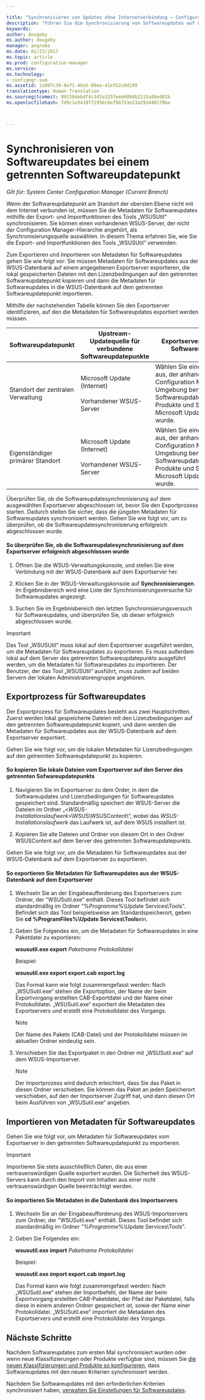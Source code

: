 ```yaml
---

title: "Synchronisieren von Updates ohne Internetverbindung – Configuration Manager | Microsoft-Dokumentation"
description: "Führen Sie die Synchronisierung von Softwareupdates auf dem obersten Softwareupdatepunkt aus, der nicht mit dem Internet verbunden ist."
keywords: 
author: dougeby
ms.author: dougeby
manager: angrobe
ms.date: 01/23/2017
ms.topic: article
ms.prod: configuration-manager
ms.service: 
ms.technology:
- configmgr-sum
ms.assetid: 1a997c30-8e71-4be5-89ee-41efb2c8d199
translationtype: Human Translation
ms.sourcegitcommit: 89158debdf4c345a325feeb608db2215a88ed81b
ms.openlocfilehash: fd9c1e9418ff1956c6ef98753e23a293440179be



---
```


# <a name="synchronize-software-updates-from-a-disconnected-software-update-point"></a>Synchronisieren von Softwareupdates bei einem getrennten Softwareupdatepunkt  

*Gilt für: System Center Configuration Manager (Current Branch)*

 Wenn der Softwareupdatepunkt am Standort der obersten Ebene nicht mit dem Internet verbunden ist, müssen Sie die Metadaten für Softwareupdates mithilfe der Export- und Importfunktionen des Tools „WSUSUtil“ synchronisieren. Sie können einen vorhandenen WSUS-Server, der nicht der Configuration Manager-Hierarchie angehört, als Synchronisierungsquelle auswählen. In diesem Thema erfahren Sie, wie Sie die Export- und Importfunktionen des Tools „WSUSUtil“ verwenden.  

 Zum Exportieren und Importieren von Metadaten für Softwareupdates gehen Sie wie folgt vor: Sie müssen Metadaten für Softwareupdates aus der WSUS-Datenbank auf einem angegebenen Exportserver exportieren, die lokal gespeicherten Dateien mit den Lizenzbedingungen auf den getrennten Softwareupdatepunkt kopieren und dann die Metadaten für Softwareupdates in die WSUS-Datenbank auf dem getrennten Softwareupdatepunkt importieren.  

 Mithilfe der nachstehenden Tabelle können Sie den Exportserver identifizieren, auf den die Metadaten für Softwareupdates exportiert werden müssen.  

|Softwareupdatepunkt|Upstream-Updatequelle für verbundene Softwareupdatepunkte|Exportserver für getrennten Softwareupdatepunkt|  
|---------------------------|-----------------------------------------------------------------|------------------------------------------------------------|  
|Standort der zentralen Verwaltung|Microsoft Update (Internet)<br /><br /> Vorhandener WSUS-Server|Wählen Sie einen WSUS-Server aus, der anhand der in der Configuration Manager-Umgebung benötigten Softwareupdateklassifizierungen, Produkte und Sprachen mit Microsoft Update synchronisiert wurde.|  
|Eigenständiger primärer Standort|Microsoft Update (Internet)<br /><br /> Vorhandener WSUS-Server|Wählen Sie einen WSUS-Server aus, der anhand der in der Configuration Manager-Umgebung benötigten Softwareupdateklassifizierungen, Produkte und Sprachen mit Microsoft Update synchronisiert wurde.|  

 Überprüfen Sie, ob die Softwareupdatesynchronisierung auf dem ausgewählten Exportserver abgeschlossen ist, bevor Sie den Exportprozess starten. Dadurch stellen Sie sicher, dass die jüngsten Metadaten für Softwareupdates synchronisiert werden. Gehen Sie wie folgt vor, um zu überprüfen, ob die Softwareupdatesynchronisierung erfolgreich abgeschlossen wurde.  

#### <a name="to-verify-that-software-updates-synchronization-has-completed-successfully-on-the-export-server"></a>So überprüfen Sie, ob die Softwareupdatesynchronisierung auf dem Exportserver erfolgreich abgeschlossen wurde  

1.  Öffnen Sie die WSUS-Verwaltungskonsole, und stellen Sie eine Verbindung mit der WSUS-Datenbank auf dem Exportserver her.  

2.  Klicken Sie in der WSUS-Verwaltungskonsole auf **Synchronisierungen**. Im Ergebnisbereich wird eine Liste der Synchronisierungsversuche für Softwareupdates angezeigt.  

3.  Suchen Sie im Ergebnisbereich den letzten Synchronisierungsversuch für Softwareupdates, und überprüfen Sie, ob dieser erfolgreich abgeschlossen wurde.  

> [!IMPORTANT]  
>  Das Tool „WSUSUtil“ muss lokal auf dem Exportserver ausgeführt werden, um die Metadaten für Softwareupdates zu exportieren. Es muss außerdem lokal auf dem Server des getrennten Softwareupdatepunkts ausgeführt werden, um die Metadaten für Softwareupdates zu importieren. Der Benutzer, der das Tool „WSUSUtil“ ausführt, muss zudem auf beiden Servern der lokalen Administratorengruppe angehören.  

## <a name="export-process-for-software-updates"></a>Exportprozess für Softwareupdates  
 Der Exportprozess für Softwareupdates besteht aus zwei Hauptschritten. Zuerst werden lokal gespeicherte Dateien mit den Lizenzbedingungen auf den getrennten Softwareupdatepunkt kopiert, und dann werden die Metadaten für Softwareupdates aus der WSUS-Datenbank auf dem Exportserver exportiert.  

 Gehen Sie wie folgt vor, um die lokalen Metadaten für Lizenzbedingungen auf den getrennten Softwareupdatepunkt zu kopieren.  

#### <a name="to-copy-local-files-from-the-export-server-to-the-disconnected-software-update-point-server"></a>So kopieren Sie lokale Dateien vom Exportserver auf den Server des getrennten Sofwareupdatepunkts  

1.  Navigieren Sie im Exportserver zu dem Order, in dem die Softwareupdates und Lizenzbedingungen für Softwareupdates gespeichert sind. Standardmäßig speichert der WSUS-Server die Dateien im Ordner „<*WSUS-Installationslaufwerk*>\WSUS\WSUSContent\\“, wobei das *WSUS-Installationslaufwerk* das Laufwerk ist, auf dem WSUS installiert ist.  

2.  Kopieren Sie alle Dateien und Ordner von diesem Ort in den Ordner WSUSContent auf dem Server des getrennten Softwareupdatepunkts.  

 Gehen Sie wie folgt vor, um die Metadaten für Softwareupdates aus der WSUS-Datenbank auf dem Exportserver zu exportieren.  

#### <a name="to-export-software-updates-metadata-from-the-wsus-database-on-the-export-server"></a>So exportieren Sie Metadaten für Softwareupdates aus der WSUS-Datenbank auf dem Exportserver  

1.  Wechseln Sie an der Eingabeaufforderung des Exportservers zum Ordner, der "WSUSutil.exe" enthält. Dieses Tool befindet sich standardmäßig im Ordner "%*Programme*%\Update Services\Tools". Befindet sich das Tool beispielsweise am Standardspeicherort, geben Sie **cd %ProgramFiles%\Update Services\Tools**ein.  

2.  Geben Sie Folgendes ein, um die Metadaten für Softwareupdates in eine Paketdatei zu exportieren:  

     **wsusutil.exe export**  *Paketname*  *Protokolldatei*  

     Beispiel:  

     **wsusutil.exe export export.cab export.log**  

     Das Format kann wie folgt zusammengefasst werden: Nach „WSUSutil.exe“ stehen die Exportoption, der Name der beim Exportvorgang erstellten CAB-Exportdatei und der Name einer Protokolldatei. „WSUSutil.exe“ exportiert die Metadaten des Exportservers und erstellt eine Protokolldatei des Vorgangs.  

    > [!NOTE]  
    >  Der Name des Pakets (CAB-Datei) und der Protokolldatei müssen im aktuellen Ordner eindeutig sein.  

3.  Verschieben Sie das Exportpaket in den Ordner mit „WSUSutil.exe“ auf dem WSUS-Importserver.  

    > [!NOTE]  
    >  Der Importprozess wird dadurch erleichtert, dass Sie das Paket in diesen Ordner verschieben. Sie können das Paket an jeden Speicherort verschieben, auf den der Importserver Zugriff hat, und dann diesen Ort beim Ausführen von „WSUSutil.exe“ angeben.  

## <a name="import-software-updates-metadata"></a>Importieren von Metadaten für Softwareupdates  
 Gehen Sie wie folgt vor, um Metadaten für Softwareupdates vom Exportserver in den getrennten Softwareupdatepunkt zu importieren.  

> [!IMPORTANT]  
>  Importieren Sie stets ausschließlich Daten, die aus einer vertrauenswürdigen Quelle exportiert wurden. Die Sicherheit des WSUS-Servers kann durch den Import von Inhalten aus einer nicht vertrauenswürdigen Quelle beeinträchtigt werden.  

#### <a name="to-import-metadata-to-the-database-of-the-import-server"></a>So importieren Sie Metadaten in die Datenbank des Importservers  

1.  Wechseln Sie an der Eingabeaufforderung des WSUS-Importservers zum Ordner, der "WSUSutil.exe" enthält. Dieses Tool befindet sich standardmäßig im Ordner "%*Programme*%\Update Services\Tools".  

2.  Geben Sie Folgendes ein:  

     **wsusutil.exe import**  *Paketname*  *Protokolldatei*  

     Beispiel:  

     **wsusutil.exe import export.cab import.log**  

     Das Format kann wie folgt zusammengefasst werden: Nach „WSUSutil.exe“ stehen der Importbefehl, der Name der beim Exportvorgang erstellten CAB-Paketdatei, der Pfad der Paketdatei, falls diese in einem anderen Ordner gespeichert ist, sowie der Name einer Protokolldatei. „WSUSutil.exe“ importiert die Metadaten des Exportservers und erstellt eine Protokolldatei des Vorgangs.  

## <a name="next-steps"></a>Nächste Schritte
Nachdem Softwareupdates zum ersten Mal synchronisiert wurden oder wenn neue Klassifizierungen oder Produkte verfügbar sind, müssen Sie [die neuen Klassifizierungen und Produkte so konfigurieren](configure-classifications-and-products.md), dass Softwareupdates mit den neuen Kriterien synchronisiert werden.

Nachdem Sie Softwareupdates mit den erforderlichen Kriterien synchronisiert haben, [verwalten Sie Einstellungen für Softwareupdates](manage-settings-for-software-updates.md).  



<!--HONumber=Jan17_HO4-->



